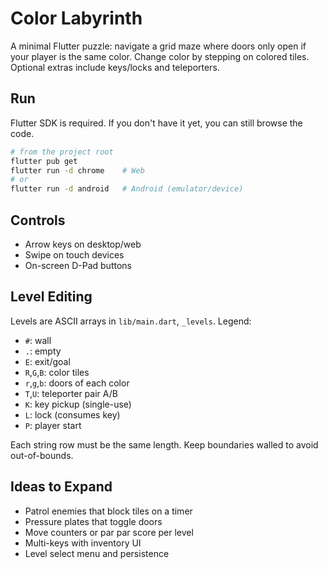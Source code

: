 # Color Labyrinth

A minimal Flutter puzzle: navigate a grid maze where doors only open if your player is the same color. Change color by stepping on colored tiles. Optional extras include keys/locks and teleporters.

## Run

Flutter SDK is required. If you don't have it yet, you can still browse the code.

```bash
# from the project root
flutter pub get
flutter run -d chrome    # Web
# or
flutter run -d android   # Android (emulator/device)
```

## Controls
- Arrow keys on desktop/web
- Swipe on touch devices
- On-screen D-Pad buttons

## Level Editing
Levels are ASCII arrays in `lib/main.dart`, `_levels`. Legend:
- `#`: wall
- `.`: empty
- `E`: exit/goal
- `R`,`G`,`B`: color tiles
- `r`,`g`,`b`: doors of each color
- `T`,`U`: teleporter pair A/B
- `K`: key pickup (single-use)
- `L`: lock (consumes key)
- `P`: player start

Each string row must be the same length. Keep boundaries walled to avoid out-of-bounds.

## Ideas to Expand
- Patrol enemies that block tiles on a timer
- Pressure plates that toggle doors
- Move counters or par par score per level
- Multi-keys with inventory UI
- Level select menu and persistence
